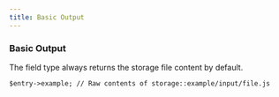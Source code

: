 ```yaml
---
title: Basic Output
---
```


### Basic Output

The field type always returns the storage file content by default.

    $entry->example; // Raw contents of storage::example/input/file.js

